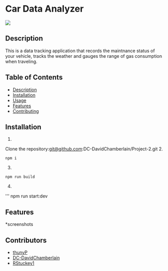 # Car Data Analyzer 
![](https://img.shields.io/badge/License-MIT-green.svg)

## Description
This is a data tracking application that records the maintnance status of your vehicle, tracks the weather and gauges the range of gas consumption when traveling.  
## Table of Contents
- [Description](#description)
- [Installation](#installation)
- [Usage](#usage)
- [Features](#features)
- [Contributing](#contributing)

## Installation

1. 
Clone the repository:git@github.com:DC-DavidChamberlain/Project-2.git
2. 
```
npm i 
```
3. 
```
npm run build
```
4.
'''
npm run start:dev

## Features
*screenshots 

## Contributors
- [thunyP](https://github.com/thunyP)
- [DC-DavidChamberlain](https://github.com/DC-DavidChamberlain)
- [RStuckey1](https://github.com/RStuckey1)

